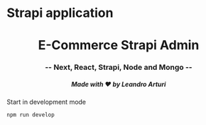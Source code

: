# Strapi application

<h1 align="center">
  E-Commerce Strapi Admin
</h1>

<h3 align="center">
  -- Next, React, Strapi, Node and Mongo --
</h3>

<h5 align="center">
  Made with ❤️ by Leandro Arturi
</h5>

Start in development mode

```shell
npm run develop
```
